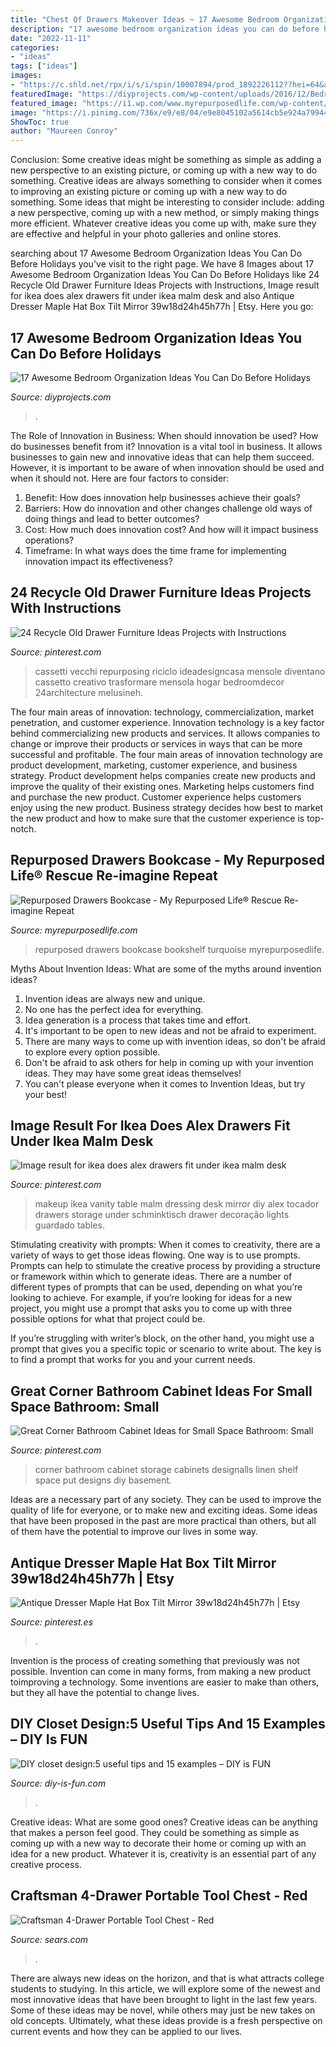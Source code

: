 ```yaml
---
title: "Chest Of Drawers Makeover Ideas ~ 17 Awesome Bedroom Organization Ideas You Can Do Before Holidays"
description: "17 awesome bedroom organization ideas you can do before holidays"
date: "2022-11-11"
categories:
- "ideas"
tags: ["ideas"]
images:
- "https://c.shld.net/rpx/i/s/i/spin/10007894/prod_1892226112??hei=64&amp;wid=64&amp;qlt=50"
featuredImage: "https://diyprojects.com/wp-content/uploads/2016/12/BedroomOrganizationIdeas-8.jpg"
featured_image: "https://i1.wp.com/www.myrepurposedlife.com/wp-content/uploads/2015/05/my-repurposed-life-blue-white-bookshelf-repurposed-drawers.jpg?fit=1648%2C3000&amp;ssl=1"
image: "https://i.pinimg.com/736x/e9/e8/04/e9e8045102a5614cb5e924a799446b14.jpg"
ShowToc: true
author: "Maureen Conroy"
---
```



Conclusion: Some creative ideas might be something as simple as adding a new perspective to an existing picture, or coming up with a new way to do something.
Creative ideas are always something to consider when it comes to improving an existing picture or coming up with a new way to do something. Some ideas that might be interesting to consider include: adding a new perspective, coming up with a new method, or simply making things more efficient. Whatever creative ideas you come up with, make sure they are effective and helpful in your photo galleries and online stores.

	

		
searching about 17 Awesome Bedroom Organization Ideas You Can Do Before Holidays you've visit to the right page. We have 8 Images about 17 Awesome Bedroom Organization Ideas You Can Do Before Holidays like 24 Recycle Old Drawer Furniture Ideas Projects with Instructions, Image result for ikea does alex drawers fit under ikea malm desk and also Antique Dresser Maple Hat Box Tilt Mirror 39w18d24h45h77h | Etsy. Here you go:
		
    
## 17 Awesome Bedroom Organization Ideas You Can Do Before Holidays

<img loading=lazy src="https://diyprojects.com/wp-content/uploads/2016/12/BedroomOrganizationIdeas-8.jpg" onerror="this.onerror=null;this.src='https://tse4.mm.bing.net/th?id=OIP.bTKHrHArPBHZli5DaQ2VBwHaLH&amp;pid=15.1';" alt="17 Awesome Bedroom Organization Ideas You Can Do Before Holidays">

_Source: diyprojects.com_

>. 

	

The Role of Innovation in Business: When should innovation be used? How do businesses benefit from it?
Innovation is a vital tool in business. It allows businesses to gain new and innovative ideas that can help them succeed. However, it is important to be aware of when innovation should be used and when it should not. Here are four factors to consider:
1. Benefit: How does innovation help businesses achieve their goals?
2. Barriers: How do innovation and other changes challenge old ways of doing things and lead to better outcomes?
3. Cost: How much does innovation cost? And how will it impact business operations? 
4. Timeframe: In what ways does the time frame for implementing innovation impact its effectiveness?

    
## 24 Recycle Old Drawer Furniture Ideas Projects With Instructions

<img loading=lazy src="https://i.pinimg.com/736x/3d/64/3d/3d643d070b54a2dd717dbc14070d57b4.jpg" onerror="this.onerror=null;this.src='https://tse3.mm.bing.net/th?id=OIP.mQpUTT-Z1BLgZxidSBv20wHaJ3&amp;pid=15.1';" alt="24 Recycle Old Drawer Furniture Ideas Projects with Instructions">

_Source: pinterest.com_

>cassetti vecchi repurposing riciclo ideadesigncasa mensole diventano cassetto creativo trasformare mensola hogar bedroomdecor 24architecture melusineh. 

	

The four main areas of innovation: technology, commercialization, market penetration, and customer experience.
Innovation technology is a key factor behind commercializing new products and services. It allows companies to change or improve their products or services in ways that can be more successful and profitable. The four main areas of innovation technology are product development, marketing, customer experience, and business strategy. Product development helps companies create new products and improve the quality of their existing ones. Marketing helps customers find and purchase the new product. Customer experience helps customers enjoy using the new product. Business strategy decides how best to market the new product and how to make sure that the customer experience is top-notch.

    
## Repurposed Drawers Bookcase - My Repurposed Life® Rescue Re-imagine Repeat

<img loading=lazy src="https://i1.wp.com/www.myrepurposedlife.com/wp-content/uploads/2015/05/my-repurposed-life-blue-white-bookshelf-repurposed-drawers.jpg?fit=1648%2C3000&amp;ssl=1" onerror="this.onerror=null;this.src='https://tse2.mm.bing.net/th?id=OIP.BSfxYvJ17klDnTBz7URYLgHaNe&amp;pid=15.1';" alt="Repurposed Drawers Bookcase - My Repurposed Life® Rescue Re-imagine Repeat">

_Source: myrepurposedlife.com_

>repurposed drawers bookcase bookshelf turquoise myrepurposedlife. 

	

Myths About Invention Ideas: What are some of the myths around invention ideas?
1. Invention ideas are always new and unique.
2. No one has the perfect idea for everything.
3. Idea generation is a process that takes time and effort.
4. It's important to be open to new ideas and not be afraid to experiment.
5. There are many ways to come up with invention ideas, so don't be afraid to explore every option possible.
6. Don't be afraid to ask others for help in coming up with your invention ideas. They may have some great ideas themselves!
7. You can't please everyone when it comes to Invention Ideas, but try your best!

    
## Image Result For Ikea Does Alex Drawers Fit Under Ikea Malm Desk

<img loading=lazy src="https://i.pinimg.com/736x/4a/87/7d/4a877df963c66e553889790e9a0e8041.jpg" onerror="this.onerror=null;this.src='https://tse3.mm.bing.net/th?id=OIP.6K_1Rr5-PEVQueWiqjCXUAHaJ3&amp;pid=15.1';" alt="Image result for ikea does alex drawers fit under ikea malm desk">

_Source: pinterest.com_

>makeup ikea vanity table malm dressing desk mirror diy alex tocador drawers storage under schminktisch drawer decoração lights guardado tables. 

	

Stimulating creativity with prompts:
When it comes to creativity, there are a variety of ways to get those ideas flowing. One way is to use prompts. Prompts can help to stimulate the creative process by providing a structure or framework within which to generate ideas.
There are a number of different types of prompts that can be used, depending on what you’re looking to achieve. For example, if you’re looking for ideas for a new project, you might use a prompt that asks you to come up with three possible options for what that project could be.

If you’re struggling with writer’s block, on the other hand, you might use a prompt that gives you a specific topic or scenario to write about. The key is to find a prompt that works for you and your current needs.

    
## Great Corner Bathroom Cabinet Ideas For Small Space Bathroom: Small

<img loading=lazy src="https://i.pinimg.com/736x/0c/cf/27/0ccf275d3a6636a39027715068b4525d--small-corner-cabinet-bathroom-corner-cabinet.jpg" onerror="this.onerror=null;this.src='https://tse1.mm.bing.net/th?id=OIP.7SHZm0IPJD10-MQXRKJlKAHaLH&amp;pid=15.1';" alt="Great Corner Bathroom Cabinet Ideas for Small Space Bathroom: Small">

_Source: pinterest.com_

>corner bathroom cabinet storage cabinets designalls linen shelf space put designs diy basement. 

	

Ideas are a necessary part of any society. They can be used to improve the quality of life for everyone, or to make new and exciting ideas. Some ideas that have been proposed in the past are more practical than others, but all of them have the potential to improve our lives in some way.

    
## Antique Dresser Maple Hat Box Tilt Mirror 39w18d24h45h77h | Etsy

<img loading=lazy src="https://i.pinimg.com/736x/e9/e8/04/e9e8045102a5614cb5e924a799446b14.jpg" onerror="this.onerror=null;this.src='https://tse3.mm.bing.net/th?id=OIP.oyzbyelFw9a23CI2B3QPpQHaNX&amp;pid=15.1';" alt="Antique Dresser Maple Hat Box Tilt Mirror 39w18d24h45h77h | Etsy">

_Source: pinterest.es_

>. 

	

Invention is the process of creating something that previously was not possible. Invention can come in many forms, from making a new product toimproving a technology. Some inventions are easier to make than others, but they all have the potential to change lives.

    
## DIY Closet Design:5 Useful Tips And 15 Examples – DIY Is FUN

<img loading=lazy src="http://diy-is-fun.com/wp-content/uploads/2015/05/24.jpg" onerror="this.onerror=null;this.src='https://tse3.mm.bing.net/th?id=OIP.OwQrmoUdPevSte3sZkyB6AHaKA&amp;pid=15.1';" alt="DIY closet design:5 useful tips and 15 examples – DIY is FUN">

_Source: diy-is-fun.com_

>. 

	

Creative ideas: What are some good ones?
Creative ideas can be anything that makes a person feel good. They could be something as simple as coming up with a new way to decorate their home or coming up with an idea for a new product. Whatever it is, creativity is an essential part of any creative process.

    
## Craftsman 4-Drawer Portable Tool Chest - Red

<img loading=lazy src="https://c.shld.net/rpx/i/s/i/spin/10007894/prod_1892226112??hei=64&amp;wid=64&amp;qlt=50" onerror="this.onerror=null;this.src='https://tse1.mm.bing.net/th?id=OIP.z9kKzxeAcSJ1WK-7H6qUoAHaGK&amp;pid=15.1';" alt="Craftsman 4-Drawer Portable Tool Chest - Red">

_Source: sears.com_

>. 

	

There are always new ideas on the horizon, and that is what attracts college students to studying. In this article, we will explore some of the newest and most innovative ideas that have been brought to light in the last few years. Some of these ideas may be novel, while others may just be new takes on old concepts. Ultimately, what these ideas provide is a fresh perspective on current events and how they can be applied to our lives.

